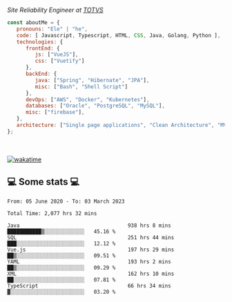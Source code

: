 <p><em>Site Reliability Engineer at <a href="https://www.totvs.com/">TOTVS</a></br>
</em></p>


```javascript
const aboutMe = {
   pronouns: "Ele" | "he",
   code: [ Javascript, Typescript, HTML, CSS, Java, Golang, Python ],
   technologies: {
      frontEnd: {
         js: ["VueJS"],
         css: ["Vuetify"]
      },
      backEnd: {
         java: ["Spring", "Hibernate", "JPA"],
         misc: ["Bash", "Shell Script"]
      },
      devOps: ["AWS", "Docker", "Kubernetes"],
      databases: ["Oracle", "PostgreSQL", "MySQL"],
      misc: ["firebase"],
   },
   architecture: ["Single page applications", "Clean Architecture", "MVC", "Microservices"],
};
```
</br></br>
[![wakatime](https://wakatime.com/badge/user/a3a8ed06-d304-4d6b-bc86-4adc418cdea7.svg)](https://wakatime.com/@a3a8ed06-d304-4d6b-bc86-4adc418cdea7)
<h2>💻 Some stats 💻</h2>

<!--START_SECTION:waka-->

```text
From: 05 June 2020 - To: 03 March 2023

Total Time: 2,077 hrs 32 mins

Java                                   938 hrs 8 mins  ███████████▒░░░░░░░░░░░░░   45.16 %
SQL                                    251 hrs 44 mins ███░░░░░░░░░░░░░░░░░░░░░░   12.12 %
Vue.js                                 197 hrs 29 mins ██▒░░░░░░░░░░░░░░░░░░░░░░   09.51 %
YAML                                   193 hrs 2 mins  ██▒░░░░░░░░░░░░░░░░░░░░░░   09.29 %
XML                                    162 hrs 10 mins ██░░░░░░░░░░░░░░░░░░░░░░░   07.81 %
TypeScript                             66 hrs 34 mins  ▓░░░░░░░░░░░░░░░░░░░░░░░░   03.20 %
```

<!--END_SECTION:waka-->
